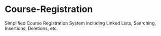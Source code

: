# Course-Registration

Simplified Course Registration System including Linked Lists, Searching, Insertions, Deletions, etc.
